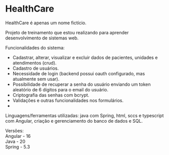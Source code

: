 # HealthCare

HealthCare é apenas um  nome fictício.

Projeto de treinamento que estou realizando para aprender desenvolvimento de sistemas web.

Funcionalidades do sistema:
- Cadastrar, alterar, visualizar e excluir dados de pacientes, unidades e atendimentos (crud).
- Cadastro de usuários.
- Necessidade de login (backend possui oauth configurado, mas atualmente sem usar).
- Possibilidade de recuperar a senha do usuário enviando um token aleatório de 6 dígitos para o email do usuário.
- Criptografia das senhas com bcrypt.
- Validações e outras funcionalidades nos formulários.
- 

Linguagens/ferramentas utilizadas: java com Spring, html, sccs e typescript com Angular, criação e gerenciamento do banco de dados e SQL.

Versões:  
Angular - 16  
Java - 20  
Spring - 5.3  
